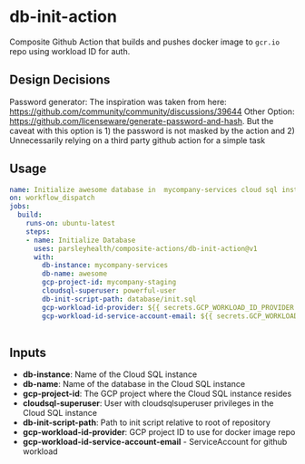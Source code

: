 # db-init-action

Composite Github Action that builds and pushes docker image to `gcr.io` repo using workload ID for auth.

## Design Decisions
Password generator: The inspiration was taken from here: https://github.com/community/community/discussions/39644
Other Option: https://github.com/licenseware/generate-password-and-hash. But the caveat with this option is 1) the password is not masked by the action and 2) Unnecessarily relying on a third party github action for a simple task
## Usage

```yaml
name: Initialize awesome database in  mycompany-services cloud sql instance in staging project
on: workflow_dispatch
jobs:
  build:
    runs-on: ubuntu-latest
    steps:
    - name: Initialize Database
      uses: parsleyhealth/composite-actions/db-init-action@v1
      with:
        db-instance: mycompany-services
        db-name: awesome
        gcp-project-id: mycompany-staging
        cloudsql-superuser: powerful-user
        db-init-script-path: database/init.sql
        gcp-workload-id-provider: ${{ secrets.GCP_WORKLOAD_ID_PROVIDER }}
        gcp-workload-id-service-account-email: ${{ secrets.GCP_WORKLOAD_ID_SA_EMAIL }}
        

```

## Inputs

- **db-instance**: Name of the Cloud SQL instance
- **db-name**: Name of the database in the Cloud SQL instance
- **gcp-project-id**: The GCP project where the Cloud SQL instance resides
- **cloudsql-superuser**: User with cloudsqlsuperuser privileges in the Cloud SQL instance
- **db-init-script-path**: Path to init script relative to root of repository
- **gcp-workload-id-provider**: GCP project ID to use for docker image repo
- **gcp-workload-id-service-account-email** - ServiceAccount for github workload